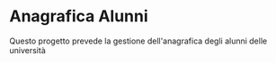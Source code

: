 # Anagrafica Alunni

Questo progetto prevede la gestione dell'anagrafica degli alunni delle università